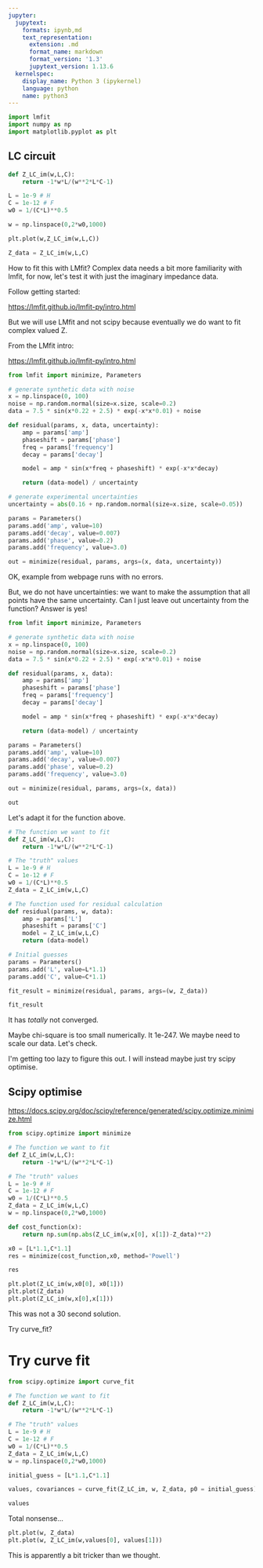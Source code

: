 ```yaml
---
jupyter:
  jupytext:
    formats: ipynb,md
    text_representation:
      extension: .md
      format_name: markdown
      format_version: '1.3'
      jupytext_version: 1.13.6
  kernelspec:
    display_name: Python 3 (ipykernel)
    language: python
    name: python3
---
```


```python
import lmfit
import numpy as np
import matplotlib.pyplot as plt
```

## LC circuit

```python
def Z_LC_im(w,L,C):
    return -1*w*L/(w**2*L*C-1)
```

```python
L = 1e-9 # H
C = 1e-12 # F
w0 = 1/(C*L)**0.5

w = np.linspace(0,2*w0,1000)
```

```python
plt.plot(w,Z_LC_im(w,L,C))
```

```python
Z_data = Z_LC_im(w,L,C)
```

How to fit this with LMfit? Complex data needs a bit more familiarity with lmfit, for now, let's test it with just the imaginary impedance data. 

Follow getting started:

https://lmfit.github.io/lmfit-py/intro.html

But we will use LMfit and not scipy because eventually we do want to fit complex valued Z.

From the LMfit intro: 

https://lmfit.github.io/lmfit-py/intro.html

```python
from lmfit import minimize, Parameters

# generate synthetic data with noise
x = np.linspace(0, 100)
noise = np.random.normal(size=x.size, scale=0.2)
data = 7.5 * sin(x*0.22 + 2.5) * exp(-x*x*0.01) + noise

def residual(params, x, data, uncertainty):
    amp = params['amp']
    phaseshift = params['phase']
    freq = params['frequency']
    decay = params['decay']

    model = amp * sin(x*freq + phaseshift) * exp(-x*x*decay)

    return (data-model) / uncertainty

# generate experimental uncertainties
uncertainty = abs(0.16 + np.random.normal(size=x.size, scale=0.05))

params = Parameters()
params.add('amp', value=10)
params.add('decay', value=0.007)
params.add('phase', value=0.2)
params.add('frequency', value=3.0)

out = minimize(residual, params, args=(x, data, uncertainty))
```

OK, example from webpage runs with no errors. 

But, we do not have uncertainties: we want to make the assumption that all points have the same uncertainty. Can I just leave out uncertainty from the function? Answer is yes!

```python
from lmfit import minimize, Parameters

# generate synthetic data with noise
x = np.linspace(0, 100)
noise = np.random.normal(size=x.size, scale=0.2)
data = 7.5 * sin(x*0.22 + 2.5) * exp(-x*x*0.01) + noise

def residual(params, x, data):
    amp = params['amp']
    phaseshift = params['phase']
    freq = params['frequency']
    decay = params['decay']

    model = amp * sin(x*freq + phaseshift) * exp(-x*x*decay)

    return (data-model) / uncertainty

params = Parameters()
params.add('amp', value=10)
params.add('decay', value=0.007)
params.add('phase', value=0.2)
params.add('frequency', value=3.0)

out = minimize(residual, params, args=(x, data))
```

```python
out
```

Let's adapt it for the function above. 

```python
# The function we want to fit
def Z_LC_im(w,L,C):
    return -1*w*L/(w**2*L*C-1)

# The "truth" values
L = 1e-9 # H
C = 1e-12 # F
w0 = 1/(C*L)**0.5
Z_data = Z_LC_im(w,L,C)

# The function used for residual calculation
def residual(params, w, data):
    amp = params['L']
    phaseshift = params['C']
    model = Z_LC_im(w,L,C)
    return (data-model)

# Initial guesses
params = Parameters()
params.add('L', value=L*1.1)
params.add('C', value=C*1.1)

fit_result = minimize(residual, params, args=(w, Z_data))
```

```python
fit_result
```

It has *totally* not converged.

Maybe chi-square is too small numerically. It 1e-247. We maybe need to scale our data. Let's check.

I'm getting too lazy to figure this out. I will instead maybe just try scipy optimise.


## Scipy optimise

https://docs.scipy.org/doc/scipy/reference/generated/scipy.optimize.minimize.html

```python
from scipy.optimize import minimize 

# The function we want to fit
def Z_LC_im(w,L,C):
    return -1*w*L/(w**2*L*C-1)

# The "truth" values
L = 1e-9 # H
C = 1e-12 # F
w0 = 1/(C*L)**0.5
Z_data = Z_LC_im(w,L,C)
w = np.linspace(0,2*w0,1000)

def cost_function(x):
    return np.sum(np.abs(Z_LC_im(w,x[0], x[1])-Z_data)**2)

x0 = [L*1.1,C*1.1]
res = minimize(cost_function,x0, method='Powell')
```

```python
res
```

```python
plt.plot(Z_LC_im(w,x0[0], x0[1]))
plt.plot(Z_data)
plt.plot(Z_LC_im(w,x[0],x[1]))
```

This was not a 30 second solution. 


Try curve_fit? 


# Try curve fit

```python
from scipy.optimize import curve_fit 

# The function we want to fit
def Z_LC_im(w,L,C):
    return -1*w*L/(w**2*L*C-1)

# The "truth" values
L = 1e-9 # H
C = 1e-12 # F
w0 = 1/(C*L)**0.5
Z_data = Z_LC_im(w,L,C)
w = np.linspace(0,2*w0,1000)

initial_guess = [L*1.1,C*1.1]

values, covariances = curve_fit(Z_LC_im, w, Z_data, p0 = initial_guess)
```

```python
values
```

Total nonsense...

```python
plt.plot(w, Z_data)
plt.plot(w, Z_LC_im(w,values[0], values[1]))
```

This is apparently a bit tricker than we thought. 
